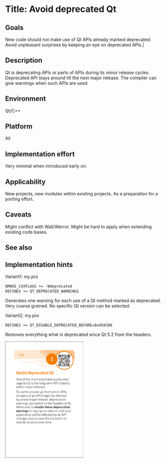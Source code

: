 # Title: Avoid deprecated Qt

## Goals

New code should not make use of Qt APIs already marked deprecated. Avoid unpleasant surprises by keeping an eye on deprecated APIs.|

## Description

Qt is deprecating APIs or parts of APIs during its minor release cycles. Deprecated API stays around till the next major release. The compiler can give warnings when such APIs are used.

## Environment

Qt/C++

## Platform

All

## Implementation effort

Very minimal when introduced early on.

## Applicability

New projects, new modules within existing projects. As a preparation for a porting effort.

## Caveats

Might conflict with Wall/Werror. Might be hard to apply when extending existing code bases.

## See also

## Implementation hints

Variant1: my.pro

```shell
QMAKE_CXXFLAGS += -Wdeprecated
DEFINES += QT_DEPRECATED_WARNINGS
```

Generates one warning for each use of a Qt method marked as deprecated.
Very coarse grained. No specific Qt version can be selected.

Variant2: my.pro

```shell
DEFINES += QT_DISABLE_DEPRECATED_BEFORE=0x050200
```

Removes everything what is deprecated since Qt 5.2 from the headers.

<img src="tool.avoid_deprecated_qt.card.png" alt="drawing" width="250"/>
